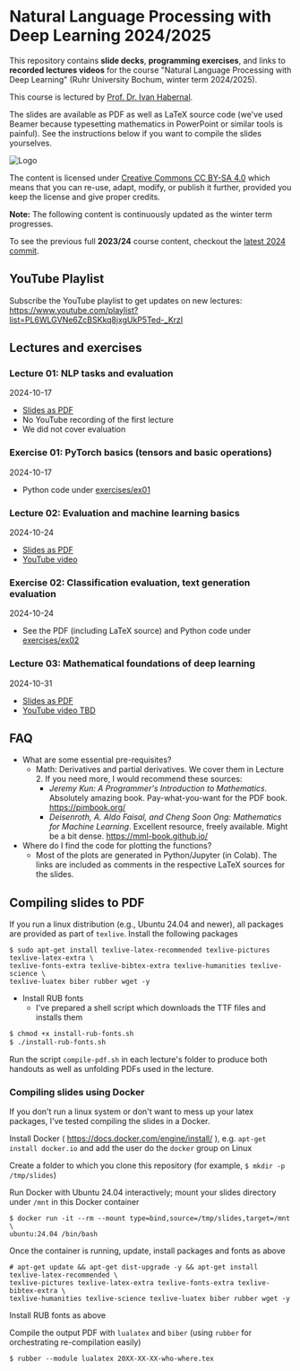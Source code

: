 # Natural Language Processing with Deep Learning 2024/2025

This repository contains **slide decks**, **programming exercises**, and links to **recorded lectures videos** for the course "Natural Language Processing with Deep Learning" (Ruhr University Bochum, winter term 2024/2025).

This course is lectured by [Prof. Dr. Ivan Habernal](https://www.trusthlt.org).

The slides are available as PDF as well as LaTeX source code (we've used Beamer because typesetting mathematics in PowerPoint or similar tools is painful). See the instructions below if you want to compile the slides yourselves.

![Logo](https://upload.wikimedia.org/wikipedia/commons/thumb/e/e5/CC_BY-SA_icon.svg/88px-CC_BY-SA_icon.svg.png)

The content is licensed under [Creative Commons CC BY-SA 4.0](https://creativecommons.org/licenses/by-sa/4.0/) which means that you can re-use, adapt, modify, or publish it further, provided you keep the license and give proper credits.

**Note:** The following content is continuously updated as the winter term progresses.

To see the previous full **2023/24** course content, checkout the [latest 2024 commit](https://github.com/trusthlt/nlp-with-deep-learning-lectures/tree/ae2364ac136e9852a6992f17a90771f0a5474bfb).

## YouTube Playlist

Subscribe the YouTube playlist to get updates on new lectures: https://www.youtube.com/playlist?list=PL6WLGVNe6ZcBSKkq8jxgUkP5Ted-_KrzI

## Lectures and exercises

### Lecture 01: NLP tasks and evaluation

2024-10-17

* [Slides as PDF](/lectures/lecture01/pdf/nlpwdl2024-lecture01-handout.pdf)
* No YouTube recording of the first lecture
* We did not cover evaluation

### Exercise 01: PyTorch basics (tensors and basic operations)

2024-10-17

* Python code under [exercises/ex01](exercises/ex01)

### Lecture 02: Evaluation and machine learning basics

2024-10-24

* [Slides as PDF](/lectures/lecture02/pdf/nlpwdl2024-lecture02-handout.pdf)
* [YouTube video](https://www.youtube.com/watch?v=A_oS_7LnfD0)


### Exercise 02: Classification evaluation, text generation evaluation

2024-10-24

* See the PDF (including LaTeX source) and Python code under [exercises/ex02](exercises/ex02)


### Lecture 03: Mathematical foundations of deep learning

2024-10-31

* [Slides as PDF](/lectures/lecture03/pdf/nlpwdl2024-lecture03-handout.pdf)
* [YouTube video TBD](https://www.youtube.com/watch?v=TBD)




## FAQ

* What are some essential pre-requisites?
  * Math: Derivatives and partial derivatives. We cover them in Lecture 2. If you need more, I would recommend these sources:
    * *Jeremy Kun: A Programmer's Introduction to Mathematics.* Absolutely amazing book. Pay-what-you-want for the PDF book. https://pimbook.org/
    * *Deisenroth, A. Aldo Faisal, and Cheng Soon Ong: Mathematics for Machine Learning*. Excellent resource, freely available. Might be a bit dense. https://mml-book.github.io/
* Where do I find the code for plotting the functions?
  * Most of the plots are generated in Python/Jupyter (in Colab). The links are included as comments in the respective LaTeX sources for the slides.

## Compiling slides to PDF

If you run a linux distribution (e.g., Ubuntu 24.04 and newer), all packages are provided as part of `texlive`. Install the following packages

```plain
$ sudo apt-get install texlive-latex-recommended texlive-pictures texlive-latex-extra \
texlive-fonts-extra texlive-bibtex-extra texlive-humanities texlive-science \
texlive-luatex biber rubber wget -y
```

* Install RUB fonts
  * I've prepared a shell script which downloads the TTF files and installs them

```bash
$ chmod +x install-rub-fonts.sh
$ ./install-rub-fonts.sh
```

Run the script `compile-pdf.sh` in each lecture's folder to produce both handouts as well as unfolding PDFs used in the lecture.

### Compiling slides using Docker

If you don't run a linux system or don't want to mess up your latex packages, I've tested compiling the slides in a Docker.

Install Docker ( https://docs.docker.com/engine/install/ ), e.g. `apt-get install docker.io` and add the user do the `docker` group on Linux

Create a folder to which you clone this repository (for example, `$ mkdir -p /tmp/slides`)

Run Docker with Ubuntu 24.04 interactively; mount your slides directory under `/mnt` in this Docker container

```plain
$ docker run -it --rm --mount type=bind,source=/tmp/slides,target=/mnt \
ubuntu:24.04 /bin/bash
```

Once the container is running, update, install packages and fonts as above

```plain
# apt-get update && apt-get dist-upgrade -y && apt-get install texlive-latex-recommended \
texlive-pictures texlive-latex-extra texlive-fonts-extra texlive-bibtex-extra \
texlive-humanities texlive-science texlive-luatex biber rubber wget -y
```

Install RUB fonts as above

Compile the output PDF with `lualatex` and `biber` (using `rubber` for orchestrating re-compilation easily)

```plain
$ rubber --module lualatex 20XX-XX-XX-who-where.tex
```
